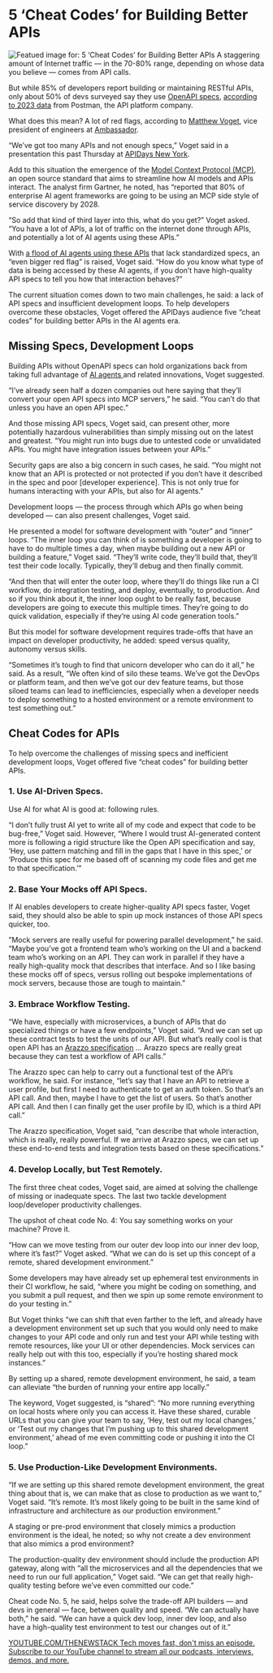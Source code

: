 # 5 ‘Cheat Codes’ for Building Better APIs
![Featued image for: 5 ‘Cheat Codes’ for Building Better APIs](https://cdn.thenewstack.io/media/2025/05/9c3e61d2-matthew-voget-apis-2-1024x576.jpg)
A staggering amount of Internet traffic — in the 70-80% range, depending on whose data you believe — comes from API calls.

But while 85% of developers report building or maintaining RESTful APIs, only about 50% of devs surveyed say they use [OpenAPI specs](https://thenewstack.io/openapi-initiative-new-standards-and-a-peek-at-the-roadmap/), [according to 2023 data](https://www.getambassador.io/blog/conquer-api-rainbow-road-level-dev-cheat-codes) from Postman, the API platform company.

What does this mean? A lot of red flags, according to [Matthew Voget](https://www.linkedin.com/in/matthew-voget-47a225a1/), vice president of engineers at [Ambassador](https://www.getambassador.io/?utm_content=inline+mention).

“We’ve got too many APIs and not enough specs,” Voget said in a presentation this past Thursday at [APIDays New York](https://www.apidays.global/new-york/).

Add to this situation the emergence of the [Model Context Protocol (MCP)](https://thenewstack.io/mcp-the-missing-link-between-ai-agents-and-apis/), an open source standard that aims to streamline how AI models and APIs interact. The analyst firm Gartner, he noted, has “reported that 80% of enterprise AI agent frameworks are going to be using an MCP side style of service discovery by 2028.

“So add that kind of third layer into this, what do you get?” Voget asked. “You have a lot of APIs, a lot of traffic on the internet done through APIs, and potentially a lot of AI agents using these APIs.”

With [a flood of AI agents using these APIs](https://thenewstack.io/its-time-to-start-preparing-apis-for-the-ai-agent-era/) that lack standardized specs, an “even bigger red flag” is raised, Voget said. “How do you know what type of data is being accessed by these AI agents, if you don’t have high-quality API specs to tell you how that interaction behaves?”

The current situation comes down to two main challenges, he said: a lack of API specs and insufficient development loops. To help developers overcome these obstacles, Voget offered the APIDays audience five “cheat codes” for building better APIs in the AI agents era.

## Missing Specs, Development Loops
Building APIs without OpenAPI specs can hold organizations back from taking full advantage of [AI agents ](https://thenewstack.io/ai-agents/)and related innovations, Voget suggested.

“I’ve already seen half a dozen companies out here saying that they’ll convert your open API specs into MCP servers,” he said. “You can’t do that unless you have an open API spec.”

And those missing API specs, Voget said, can present other, more potentially hazardous vulnerabilities than simply missing out on the latest and greatest. “You might run into bugs due to untested code or unvalidated APIs. You might have integration issues between your APIs.”

Security gaps are also a big concern in such cases, he said. “You might not know that an API is protected or not protected if you don’t have it described in the spec and poor [developer experience]. This is not only true for humans interacting with your APIs, but also for AI agents.”

Development loops — the process through which APIs go when being developed — can also present challenges, Voget said.

He presented a model for software development with “outer” and “inner” loops. “The inner loop you can think of is something a developer is going to have to do multiple times a day, when maybe building out a new API or building a feature,” Voget said. “They’ll write code, they’ll build that, they’ll test their code locally. Typically, they’ll debug and then finally commit.

“And then that will enter the outer loop, where they’ll do things like run a CI workflow, do integration testing, and deploy, eventually, to production. And so if you think about it, the inner loop ought to be really fast, because developers are going to execute this multiple times. They’re going to do quick validation, especially if they’re using AI code generation tools.”

But this model for software development requires trade-offs that have an impact on developer productivity, he added: speed versus quality, autonomy versus skills.

“Sometimes it’s tough to find that unicorn developer who can do it all,” he said. As a result, “We often kind of silo these teams. We’ve got the DevOps or platform team, and then we’ve got our dev feature teams, but those siloed teams can lead to inefficiencies, especially when a developer needs to deploy something to a hosted environment or a remote environment to test something out.”

## Cheat Codes for APIs
To help overcome the challenges of missing specs and inefficient development loops, Voget offered five “cheat codes” for building better APIs.

### 1. Use AI-Driven Specs.
Use AI for what AI is good at: following rules.

“I don’t fully trust AI yet to write all of my code and expect that code to be bug-free,” Voget said. However, “Where I would trust AI-generated content more is following a rigid structure like the Open API specification and say, ‘Hey, use pattern matching and fill in the gaps that I have in this spec,’ or ‘Produce this spec for me based off of scanning my code files and get me to that specification.’”

### 2. Base Your Mocks off API Specs.
If AI enables developers to create higher-quality API specs faster, Voget said, they should also be able to spin up mock instances of those API specs quicker, too.

”Mock servers are really useful for powering parallel development,” he said. “Maybe you’ve got a frontend team who’s working on the UI and a backend team who’s working on an API. They can work in parallel if they have a really high-quality mock that describes that interface. And so I like basing these mocks off of specs, versus rolling out bespoke implementations of mock servers, because those are tough to maintain.”

### 3. Embrace Workflow Testing.
“We have, especially with microservices, a bunch of APIs that do specialized things or have a few endpoints,” Voget said. “And we can set up these contract tests to test the units of our API. But what’s really cool is that open API has an [Arazzo specification](https://spec.openapis.org/arazzo/latest.html) … Arazzo specs are really great because they can test a workflow of API calls.”

The Arazzo spec can help to carry out a functional test of the API’s workflow, he said. For instance, “let’s say that I have an API to retrieve a user profile, but first I need to authenticate to get an auth token. So that’s an API call. And then, maybe I have to get the list of users. So that’s another API call. And then I can finally get the user profile by ID, which is a third API call.”

The Arazzo specification, Voget said, “can describe that whole interaction, which is really, really powerful. If we arrive at Arazzo specs, we can set up these end-to-end tests and integration tests based on these specifications.”

### 4. Develop Locally, but Test Remotely.
The first three cheat codes, Voget said, are aimed at solving the challenge of missing or inadequate specs. The last two tackle development loop/developer productivity challenges.

The upshot of cheat code No. 4: You say something works on your machine? Prove it.

“How can we move testing from our outer dev loop into our inner dev loop, where it’s fast?” Voget asked. “What we can do is set up this concept of a remote, shared development environment.”

Some developers may have already set up ephemeral test environments in their CI workflow, he said, “where you might be coding on something, and you submit a pull request, and then we spin up some remote environment to do your testing in.”

But Voget thinks “we can shift that even farther to the left, and already have a development environment set up such that you would only need to make changes to your API code and only run and test your API while testing with remote resources, like your UI or other dependencies. Mock services can really help out with this too, especially if you’re hosting shared mock instances.”

By setting up a shared, remote development environment, he said, a team can alleviate “the burden of running your entire app locally.”

The keyword, Voget suggested, is “shared”: “No more running everything on local hosts where only you can access it. Have these shared, curable URLs that you can give your team to say, ‘Hey, test out my local changes,’ or ‘Test out my changes that I’m pushing up to this shared development environment,’ ahead of me even committing code or pushing it into the CI loop.”

### 5. Use Production-Like Development Environments.
“If we are setting up this shared remote development environment, the great thing about that is, we can make that as close to production as we want to,” Voget said. “It’s remote. It’s most likely going to be built in the same kind of infrastructure and architecture as our production environment.”

A staging or pre-prod environment that closely mimics a production environment is the ideal, he noted; so why not create a dev environment that also mimics a prod environment?

The production-quality dev environment should include the production API gateway, along with “all the microservices and all the dependencies that we need to run our full application,” Voget said. “We can get that really high-quality testing before we’ve even committed our code.”

Cheat code No. 5, he said, helps solve the trade-off API builders — and devs in general — face, between quality and speed. “We can actually have both,” he said. “We can have a quick dev loop, inner dev loop, and also have a high-quality test environment to test our changes out of it.”

[
YOUTUBE.COM/THENEWSTACK
Tech moves fast, don't miss an episode. Subscribe to our YouTube
channel to stream all our podcasts, interviews, demos, and more.
](https://youtube.com/thenewstack?sub_confirmation=1)